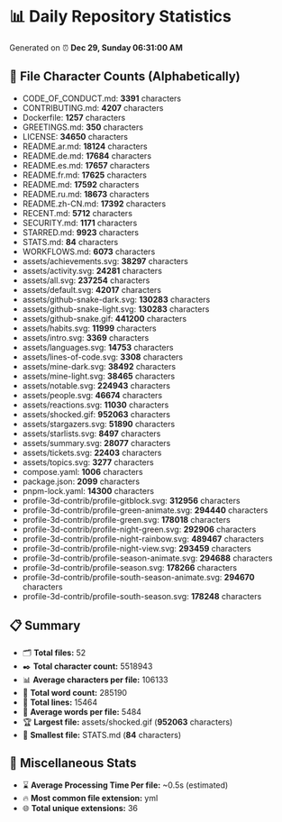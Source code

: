 # 📊 Daily Repository Statistics
Generated on ⏰ **Dec 29, Sunday 06:31:00 AM**

## 📂 File Character Counts (Alphabetically)
- CODE_OF_CONDUCT.md: **3391** characters
- CONTRIBUTING.md: **4207** characters
- Dockerfile: **1257** characters
- GREETINGS.md: **350** characters
- LICENSE: **34650** characters
- README.ar.md: **18124** characters
- README.de.md: **17684** characters
- README.es.md: **17657** characters
- README.fr.md: **17625** characters
- README.md: **17592** characters
- README.ru.md: **18673** characters
- README.zh-CN.md: **17392** characters
- RECENT.md: **5712** characters
- SECURITY.md: **1171** characters
- STARRED.md: **9923** characters
- STATS.md: **84** characters
- WORKFLOWS.md: **6073** characters
- assets/achievements.svg: **38297** characters
- assets/activity.svg: **24281** characters
- assets/all.svg: **237254** characters
- assets/default.svg: **42017** characters
- assets/github-snake-dark.svg: **130283** characters
- assets/github-snake-light.svg: **130283** characters
- assets/github-snake.gif: **441200** characters
- assets/habits.svg: **11999** characters
- assets/intro.svg: **3369** characters
- assets/languages.svg: **14753** characters
- assets/lines-of-code.svg: **3308** characters
- assets/mine-dark.svg: **38492** characters
- assets/mine-light.svg: **38465** characters
- assets/notable.svg: **224943** characters
- assets/people.svg: **46674** characters
- assets/reactions.svg: **11030** characters
- assets/shocked.gif: **952063** characters
- assets/stargazers.svg: **51890** characters
- assets/starlists.svg: **8497** characters
- assets/summary.svg: **28077** characters
- assets/tickets.svg: **22403** characters
- assets/topics.svg: **3277** characters
- compose.yaml: **1006** characters
- package.json: **2099** characters
- pnpm-lock.yaml: **14300** characters
- profile-3d-contrib/profile-gitblock.svg: **312956** characters
- profile-3d-contrib/profile-green-animate.svg: **294440** characters
- profile-3d-contrib/profile-green.svg: **178018** characters
- profile-3d-contrib/profile-night-green.svg: **292906** characters
- profile-3d-contrib/profile-night-rainbow.svg: **489467** characters
- profile-3d-contrib/profile-night-view.svg: **293459** characters
- profile-3d-contrib/profile-season-animate.svg: **294688** characters
- profile-3d-contrib/profile-season.svg: **178266** characters
- profile-3d-contrib/profile-south-season-animate.svg: **294670** characters
- profile-3d-contrib/profile-south-season.svg: **178248** characters

## 📋 Summary
- 🗂️ **Total files:** 52
- ✒️ **Total character count:** 5518943
- 📊 **Average characters per file:** 106133
- 📝 **Total word count:** 285190
- 🧾 **Total lines:** 15464
- 📐 **Average words per file:** 5484
- 🏆 **Largest file:** assets/shocked.gif (**952063** characters)
- 🥉 **Smallest file:** STATS.md (**84** characters)

## 🌟 Miscellaneous Stats
- ⌛ **Average Processing Time Per file:** ~0.5s (estimated)
- 🔥 **Most common file extension:** yml
- 🌐 **Total unique extensions:** 36
